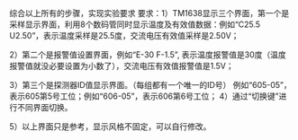 综合以上所有的步骤，实现实验要求
要求：1）TM1638显示三个界面，第一个是采样显示界面，利用8个数码管同时显示温度及有效值数据：例如“C25.5 U2.50”，表示温度采样是25.5度，交流电压有效值采样是2.50V；

2）第二个是报警值设置界面，例如“E-30 F-1.5”, 表示温度报警值是30度（温度报警值就没必要设置为小数了），交流电压有效值报警值是1.5V；

3）第三个是探测器ID值显示界面。（每组都有一个唯一的ID号）
例如“605-05”，表示605第5号工位；例如“606-05”，表示606第6号工位； 4）通过“切换键”进行不同界面切换。

5）以上界面只是参考，显示风格不固定，可以自行修改。
